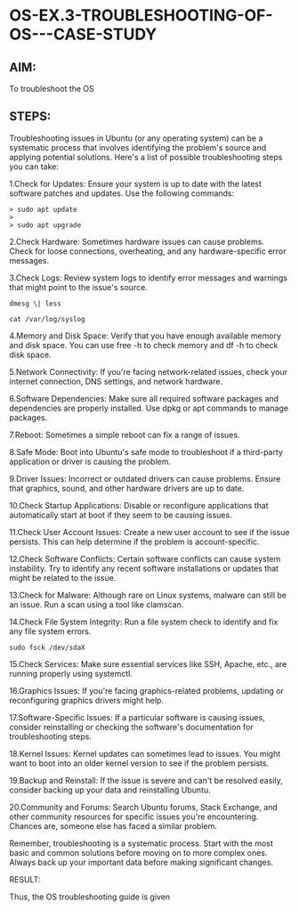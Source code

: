 # OS-EX.3-TROUBLESHOOTING-OF-OS---CASE-STUDY

## AIM:

To troubleshoot the OS

## STEPS:
Troubleshooting issues in Ubuntu (or any operating system) can be a systematic process that involves identifying the problem's source and applying potential solutions. Here's a list of possible troubleshooting steps you can take:

1.Check for Updates: Ensure your system is up to date with the latest software patches and updates. Use the following commands:
```
> sudo apt update
>
> sudo apt upgrade
```
2.Check Hardware: Sometimes hardware issues can cause problems. Check for loose connections, overheating, and any hardware-specific error messages.

3.Check Logs: Review system logs to identify error messages and warnings that might point to the issue's source.
```
dmesg \| less

cat /var/log/syslog
```
4.Memory and Disk Space: Verify that you have enough available memory and disk space. You can use free -h to check memory and df -h to check disk space.

5.Network Connectivity: If you're facing network-related issues, check your internet connection, DNS settings, and network hardware.

6.Software Dependencies: Make sure all required software packages and dependencies are properly installed. Use dpkg or apt commands to manage packages.

7.Reboot: Sometimes a simple reboot can fix a range of issues.

8.Safe Mode: Boot into Ubuntu's safe mode to troubleshoot if a third-party application or driver is causing the problem.

9.Driver Issues: Incorrect or outdated drivers can cause problems. Ensure that graphics, sound, and other hardware drivers are up to date.

10.Check Startup Applications: Disable or reconfigure applications that automatically start at boot if they seem to be causing issues.

11.Check User Account Issues: Create a new user account to see if the issue persists. This can help determine if the problem is account-specific.

12.Check Software Conflicts: Certain software conflicts can cause system instability. Try to identify any recent software installations or updates that might be related to the issue.

13.Check for Malware: Although rare on Linux systems, malware can still be an issue. Run a scan using a tool like clamscan.

14.Check File System Integrity: Run a file system check to identify and fix any file system errors.
```
sudo fsck /dev/sdaX
```
15.Check Services: Make sure essential services like SSH, Apache, etc., are running properly using systemctl.

16.Graphics Issues: If you're facing graphics-related problems, updating or reconfiguring graphics drivers might help.

17.Software-Specific Issues: If a particular software is causing issues, consider reinstalling or checking the software's documentation for troubleshooting steps.

18.Kernel Issues: Kernel updates can sometimes lead to issues. You might want to boot into an older kernel version to see if the problem persists.

19.Backup and Reinstall: If the issue is severe and can't be resolved easily, consider backing up your data and reinstalling Ubuntu.

20.Community and Forums: Search Ubuntu forums, Stack Exchange, and other community resources for specific issues you're encountering. Chances are, someone else has faced a similar problem.

Remember, troubleshooting is a systematic process. Start with the most basic and common solutions before moving on to more complex ones. Always back up your important data before making significant changes.





RESULT:

Thus, the OS troubleshooting guide is given
